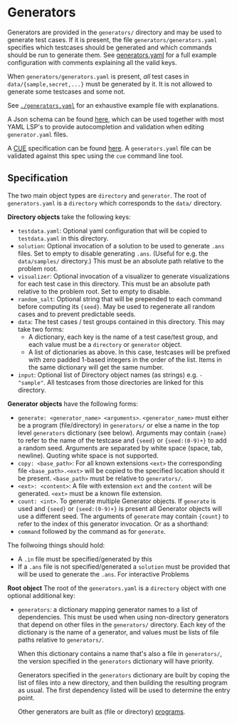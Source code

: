 # Generators

Generators are provided in the `generators/` directory and may be used to
generate test cases. If it is present, the file `generators/generators.yaml`
specifies which testcases should be generated and which commands should be run
to generate them. See [generators.yaml](generators.yaml) for a full example
configuration with comments explaining all the valid keys.

When `generators/generators.yaml` is present, _all_ test cases in
`data/{sample,secret,...}` must be generated by it. It is not allowed to generate
some testcases and some not.

See [`./generators.yaml`](./generators.yaml) for an exhaustive example file with explanations.

A Json schema can be found [here](../support/schemas/generators_yaml_schema.json), which
can be used together with most YAML LSP's to provide autocompletion and
validation when editing `generator.yaml` files.

A [CUE](https://cuelang.org/docs/references/spec/) specification can be found [here](../support/schemas/generators.cue).
A `generators.yaml` file can be validated against this spec using the `cue`
command line tool.

## Specification

The two main object types are `directory` and `generator`. The root of `generators.yaml` is a `directory` which corresponds to the `data/` directory.

**Directory objects** take the following keys:

- `testdata.yaml`: Optional yaml configuration that will be copied to `testdata.yaml` in this directory.
- `solution`: Optional invocation of a solution to be used to generate `.ans` files. Set to empty to disable generating `.ans`. (Useful for e.g. the `data/samples/` directory.) This must be an absolute path relative to the problem root.
- `visualizer`: Optional invocation of a visualizer to generate visualizations for each test case in this directory.
  This must be an absolute path relative to the problem root. Set to empty to disable.
- `random_salt`: Optional string that will be prepended to each command before computing its `{seed}`. May be used to regenerate all random cases and to prevent predictable seeds.
- `data`: The test cases / test groups contained in this directory. This may take two forms:
  - A dictionary, each key is the name of a test case/test group, and each value must be a `directory` or `generator` object.
  - A list of dictionaries as above. In this case, testcases will be prefixed with zero padded 1-based integers in the order of the list. Items in the same dictionary will get the same number.
- `input`: Optional list of Directory object names (as strings) e.g. `- "sample"`. All testcases from those directories are linked for this directory.

**Generator objects** have the following forms:

- `generate: <generator_name> <arguments>`. `<generator_name>` must either be a program (file/directory) in `generators/` or else a name in the top level `generators` dictionary (see below). Arguments may contain `{name}` to refer to the name of the testcase and `{seed}` or `{seed:(0-9)+}` to add a random seed. Arguments are separated by white space (space, tab, newline). Quoting white space is not supported.
- `copy: <base_path>`: For all known extensions `<ext>` the corresponding file `<base_path>.<ext>` will be copied to the specified location should it be present. `<base_path>` must be relative to `generators/`.
- `<ext>: <content>`: A file with extension `ext` and the `content` will be generated. `<ext>` must be a known file extension.
- `count: <int>`. To generate multiple Generator objects. If `generate` is used and `{seed}` or `{seed:(0-9)+}` is present all Generator objects will use a different seed. The arguments of `generate` may contain `{count}` to refer to the index of this generator invocation.
Or as a shorthand:
- `command` followed by the command as for `generate`.

The follwoing things should hold:
- A `.in` file must be specified/generated by this
- If a `.ans` file is not specified/generated a `solution` must be provided that will be used to generate the `.ans`. For interactive Problems

**Root object**
The root of the `generators.yaml` is a `directory` object with one optional additional key:

- `generators`: a dictionary mapping generator names to a list of dependencies.
  This must be used when using non-directory generators that depend on other files in the `generators/` directory. Each key of the dictionary is the name of a generator, and values must be lists of file paths relative to `generators/`.

  When this dictionary contains a name that's also a file in `generators/`, the version specified in the `generators` dictionary will have priority.

  Generators specified in the `generators` dictionary are built by coping the list of files into a new directory, and then building the resulting program as usual. The first dependency listed will be used to determine the entry point.

  Other generators are built as (file or directory) [programs](./Problem_Format#Programs).
